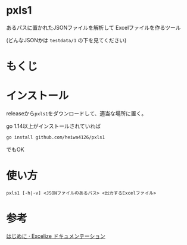 # pxls1

あるパスに置かれたJSONファイルを解析して
Excelファイルを作るツール

(どんなJSONかは `testdata/1` の下を見てください)


# もくじ


# インストール

releaseから`pxls1`をダウンロードして、適当な場所に置く。

go 1.14以上がインストールされていれば
```sh
go install github.com/heiwa4126/pxls1
```
でもOK

# 使い方

```
pxls1 [-h|-v] <JSONファイルのあるパス> <出力するExcelファイル>
```

# 参考

[はじめに · Excelize ドキュメンテーション](https://xuri.me/excelize/ja/)

